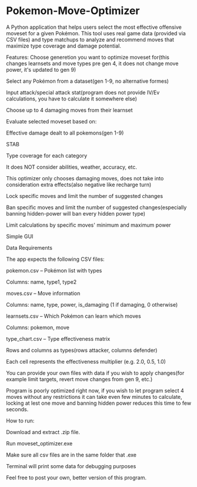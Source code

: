 # Pokemon-Move-Optimizer
A Python application that helps users select the most effective offensive moveset for a given Pokémon. This tool uses real game data (provided via CSV files) and type matchups to analyze and recommend moves that maximize type coverage and damage potential.

Features:
Choose generetion you want to optimize moveset for(this changes learnsets and move types pre gen 4, it does not change move power, it's updated to gen 9)

Select any Pokémon from a dataset(gen 1-9, no alternative formes)

Input attack/special attack stat(program does not provide IV/Ev calculations, you have to calculate it somewhere else)

Choose up to 4 damaging moves from their learnset

Evaluate selected moveset based on:

  Effective damage dealt to all pokemons(gen 1-9)
  
  STAB
  
  Type coverage for each category
  
  It does NOT consider abilities, weather, accuracy, etc.
  
This optimizer only chooses damaging moves, does not take into consideration extra effects(also negative like recharge turn)

Lock specific moves and limit the number of suggested changes

Ban specific moves and limit the number of suggested changes(especially banning hidden-power will ban every hidden power type)

Limit calculations by specific moves' minimum and maximum power

Simple GUI

Data Requirements

The app expects the following CSV files:

  pokemon.csv – Pokémon list with types
  
  Columns: name, type1, type2
  
  
  moves.csv – Move information
  
  Columns: name, type, power, is_damaging (1 if damaging, 0 otherwise)
  

  learnsets.csv – Which Pokémon can learn which moves
  
  Columns: pokemon, move
  

  type_chart.csv – Type effectiveness matrix
  
  Rows and columns as types(rows attacker, columns defender)
  
  Each cell represents the effectiveness multiplier (e.g. 2.0, 0.5, 1.0)
  

  You can provide your own files with data if you wish to apply changes(for example limit targets, revert move changes from gen 9, etc.)
  

  Program is poorly optimized right now, if you wish to let program select 4 moves without any restrictions it can take even few minutes to calculate, locking at lest one move and banning hidden power reduces this time to few seconds.
  

  How to run:
  
  Download and extract .zip file.

  Run moveset_optimizer.exe

  Make sure all csv files are in the same folder that .exe
  

  Terminal will print some data for debugging purposes
  

  Feel free to post your own, better version of this program.
  
